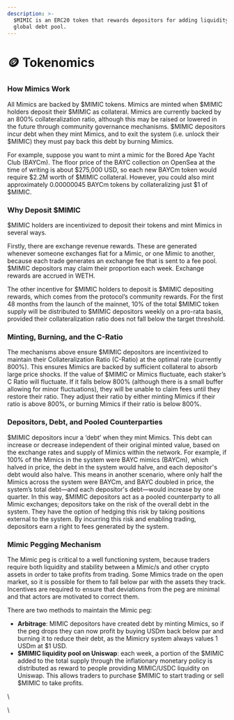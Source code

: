 ```yaml
---
description: >-
  $MIMIC is an ERC20 token that rewards depositors for adding liquidity to the
  global debt pool.
---
```


# 🪙 Tokenomics

### How Mimics Work

All Mimics are backed by $MIMIC tokens. Mimics are minted when $MIMIC holders deposit their $MIMIC as collateral. Mimics are currently backed by an 800% collateralization ratio, although this may be raised or lowered in the future through community governance mechanisms. $MIMIC depositors incur debt when they mint Mimics, and to exit the system (i.e. unlock their $MIMIC) they must pay back this debt by burning Mimics.

For example, suppose you want to mint a mimic for the Bored Ape Yacht Club (BAYCm). The floor price of the BAYC collection on OpenSea at the time of writing is about $275,000 USD, so each new BAYCm token would require $2.2M worth of $MIMIC collateral. However, you could also mint approximately 0.00000045 BAYCm tokens by collateralizing just $1 of $MIMIC.

### Why Deposit $MIMIC

$MIMIC holders are incentivized to deposit their tokens and mint Mimics in several ways.&#x20;

Firstly, there are exchange revenue rewards. These are generated whenever someone exchanges fiat for a Mimic, or one Mimic to another, because each trade generates an exchange fee that is sent to a fee pool. $MIMIC depositors may claim their proportion each week. Exchange rewards are accrued in WETH.

The other incentive for $MIMIC holders to deposit is $MIMIC depositing rewards, which comes from the protocol’s community rewards. For the first 48 months from the launch of the mainnet, 10% of the total $MIMIC token supply will be distributed to $MIMIC depositors weekly on a pro-rata basis, provided their collateralization ratio does not fall below the target threshold.

### **Minting, Burning, and the C-Ratio**

The mechanisms above ensure $MIMIC depositors are incentivized to maintain their Collateralization Ratio (C-Ratio) at the optimal rate (currently 800%). This ensures Mimics are backed by sufficient collateral to absorb large price shocks. If the value of $MIMIC or Mimics fluctuate, each staker’s C Ratio will fluctuate. If it falls below 800% (although there is a small buffer allowing for minor fluctuations), they will be unable to claim fees until they restore their ratio. They adjust their ratio by either minting Mimics if their ratio is above 800%, or burning Mimics if their ratio is below 800%.

### **Depositors, Debt, and Pooled Counterparties**

$MIMIC depositors incur a ‘debt’ when they mint Mimics. This debt can increase or decrease independent of their original minted value, based on the exchange rates and supply of Mimics within the network. For example, if 100% of the Mimics in the system were BAYC mimics (BAYCm), which halved in price, the debt in the system would halve, and each depositor's debt would also halve. This means in another scenario, where only half the Mimics across the system were BAYCm, and BAYC doubled in price, the system’s total debt—and each depositor's debt—would increase by one quarter. In this way, $MIMIC depositors act as a pooled counterparty to all Mimic exchanges; depositors take on the risk of the overall debt in the system. They have the option of hedging this risk by taking positions external to the system. By incurring this risk and enabling trading, depositors earn a right to fees generated by the system.

### Mimic Pegging Mechanism <a href="#synth-pegging-mechanism" id="synth-pegging-mechanism"></a>

The Mimic peg is critical to a well functioning system, because traders require both liquidity and stability between a Mimic/s and other crypto assets in order to take profits from trading. Some Mimics trade on the open market, so it is possible for them to fall below par with the assets they track. Incentives are required to ensure that deviations from the peg are minimal and that actors are motivated to correct them.

There are two methods to maintain the Mimic peg:

* **Arbitrage**: MIMIC depositors have created debt by minting Mimics, so if the peg drops they can now profit by buying USDm back below par and burning it to reduce their debt, as the Mimicry system always values 1 USDm at $1 USD.
* **$MIMIC liquidity pool on Uniswap**: each week, a portion of the $MIMIC added to the total supply through the inflationary monetary policy is distributed as reward to people providing MIMIC/USDC liquidity on Uniswap. This allows traders to purchase $MIMIC to start trading or sell $MIMIC to take profits.

\


\

